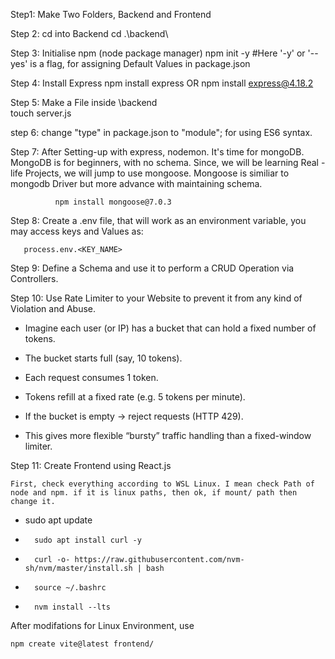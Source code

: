 <!-- Intial Walk through. Setting things up --> 
<!--  To use command Terminal instead of a PowerShell, ctrl + P => open search Box, type Terminal:Default Profile -->
<!--  then, Select it, if arising error, manually open settings.json and type -->
<!--  terminal. -->

Step1: Make Two Folders, Backend and Frontend

Step 2: cd into Backend
       cd .\backend\

Step 3: Initialise npm (node package manager)
       npm init -y                    #Here '-y' or '--yes' is a flag, for assigning Default Values in package.json

Step 4: Install Express
       npm install express   OR    npm install express@4.18.2

Step 5: Make a File inside \backend\
        touch server.js

step 6: change "type" in package.json to "module"; for using ES6 syntax.

Step 7: After Setting-up with express, nodemon. It's time for mongoDB.
	MongoDB is for beginners, with no schema. Since, we will be learning Real - life Projects, we will jump to use mongoose. 
       Mongoose is similiar to mongodb Driver but more advance with maintaining schema.

              npm install mongoose@7.0.3

Step 8: Create a .env file, that will work as an environment variable, you may access keys and Values as:

       process.env.<KEY_NAME>

Step 9: Define a Schema and use it to perform a CRUD Operation via Controllers.


Step 10: Use Rate Limiter to your Website to prevent it from any kind of Violation and Abuse. 

<!-- Working of Rate limiter, there are many ways, i prefer token cosumption Algorithm -->

- Imagine each user (or IP) has a bucket that can hold a fixed number of tokens.

- The bucket starts full (say, 10 tokens).

- Each request consumes 1 token.

- Tokens refill at a fixed rate (e.g. 5 tokens per minute).

- If the bucket is empty → reject requests (HTTP 429).

- This gives more flexible “bursty” traffic handling than a fixed-window limiter.

Step 11: Create Frontend using React.js

	First, check everything according to WSL Linux. I mean check Path of node and npm. if it is linux paths, then ok, if mount/ path then change it.

-	sudo apt update 
-       sudo apt install curl -y 
-       curl -o- https://raw.githubusercontent.com/nvm-sh/nvm/master/install.sh | bash 
-       source ~/.bashrc 
-       nvm install --lts


After modifations for Linux Environment, use
	
	npm create vite@latest frontend/


